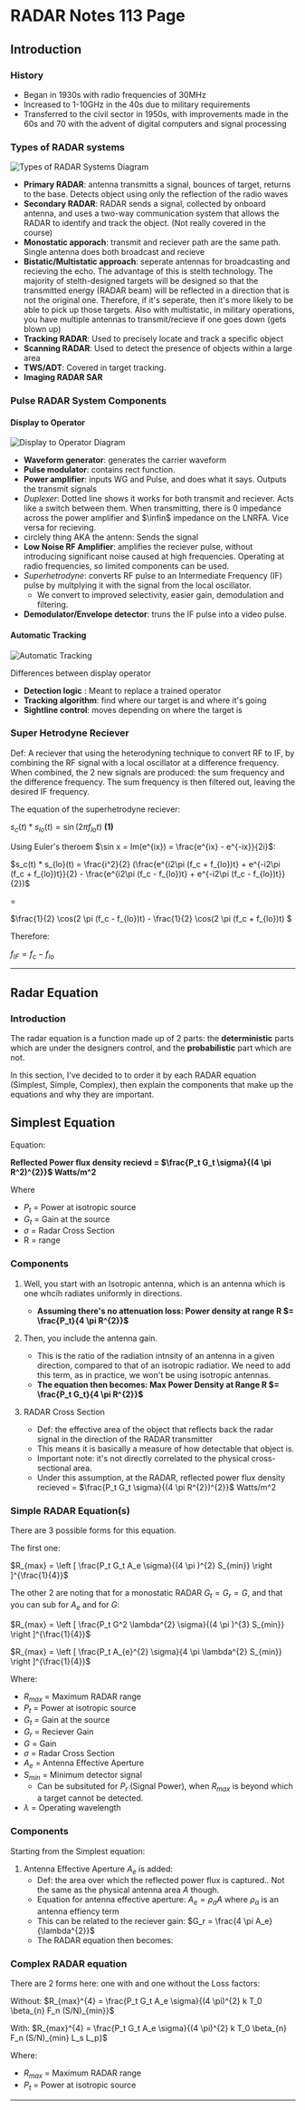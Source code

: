 # RADAR Notes 113 Page
## Introduction

### History
- Began in 1930s with radio frequencies of 30MHz
- Increased to 1-10GHz in the 40s due to military requirements
- Transferred to the civil sector in 1950s, with improvements made in the 60s and 70 with the advent of digital computers and signal processing
### Types of RADAR systems

![Types of RADAR Systems Diagram](images/TypesOfRADAR.png)

- **Primary RADAR**: antenna transmitts a signal, bounces of target, returns to the base. Detects object using only the reflection of the radio waves
- **Secondary RADAR**: RADAR sends a signal, collected by onboard antenna, and uses a two-way communication system that allows the RADAR to identify and track the object. (Not really covered in the course)
- **Monostatic apporach**: transmit and reciever path are the same path. Single antenna does both broadcast and recieve
- **Bistatic/Multistatic approach**: seperate antennas for broadcasting and recieving the echo. The advantage of this is stelth technology. The majority of stelth-designed targets will be designed so that the transmitted energy (RADAR beam) will be reflected in a direction that is not the original one. Therefore, if it's seperate, then it's more likely to be able to pick up those targets. Also with multistatic, in military operations, you have multiple antennas to transmit/recieve if one goes down (gets blown up)
- **Tracking RADAR**: Used to precisely locate and track a specific object
- **Scanning RADAR**: Used to detect the presence of objects within a large area
- **TWS/ADT**: Covered in target tracking.
- **Imaging RADAR SAR**

### Pulse RADAR System Components

#### Display to Operator
![Display to Operator Diagram](images/DisplaytoOperator.png)

- **Waveform generator**: generates the carrier waveform
- **Pulse modulator**: contains rect function.
- **Power amplifier**: inputs WG and Pulse, and does what it says. Outputs the transmit signals
- *Duplexer*: Dotted line shows it works for both transmit and reciever. Acts like a switch between them. When transmitting, there is 0 impedance across the power amplifier and $\infin$ impedance on the LNRFA. Vice versa for recieving.
- circlely thing AKA the antenn: Sends the signal
- **Low Noise RF Amplifier**: amplifies the reciever pulse, without introducing significant noise caused at high frequencies. Operating at radio frequencies, so limited components can be used. 
- *Superhetrodyne*: converts RF pulse to an Intermediate Frequency (IF) pulse by multplying it with the signal from the local oscillator.
    - We convert to improved selectivity, easier gain, demodulation and filtering.
- **Demodulator/Envelope detector**: truns the IF pulse into a video pulse.

#### Automatic Tracking

![Automatic Tracking](images/AutomaticTracking.png)

Differences between display operator
- **Detection logic** : Meant to replace a trained operator
- **Tracking algorithm**: find where our target is and where it's going
- **Sightline control**: moves depending on where the target is

### Super Hetrodyne Reciever
Def: A reciever that using the heterodyning technique to convert RF to IF, by combining the RF signal with a local oscillator at a difference frequency. When combined, the 2 new signals are produced: the sum frequency and the difference frequency. The sum frequency is then filtered out, leaving the desired IF frequency.

The equation of the superhetrodyne reciever:

$s_c(t) * s_{lo}(t) = \sin(2\pi f_{lo}t)$ **(1)**

Using Euler's theroem $\sin x = Im(e^{ix}) = \frac{e^{ix} - e^{-ix}}{2i}$:

$s_c(t) * s_{lo}(t) = \frac{i^2}{2} (\frac{e^{i2\pi (f_c + f_{lo})t} + e^{-i2\pi (f_c + f_{lo})t}}{2} - \frac{e^{i2\pi (f_c - f_{lo})t} + e^{-i2\pi (f_c - f_{lo})t}}{2})$

= 

$\frac{1}{2} \cos(2 \pi (f_c - f_{lo})t) - \frac{1}{2} \cos(2 \pi (f_c + f_{lo})t) $

Therefore:

$f_{IF} = f_c - f_{lo}$
___

## Radar Equation
### Introduction
The radar equation is a function made up of 2 parts: the **deterministic** parts which are under the designers control, and the **probabilistic** part which are not.

In this section, I've decided to to order it by each RADAR equation (Simplest, Simple, Complex), then explain the components that make up the equations and why they are important.

## Simplest Equation

Equation:

**Reflected Power flux density recievd = $\frac{P_t G_t \sigma}{(4 \pi R^2)^{2}}$ Watts/m^2**

Where
- $P_t$ = Power at isotropic source 
- $G_t$ = Gain at the source
- $\sigma$ = Radar Cross Section
- R = range 

### Components
1. Well, you start with an Isotropic antenna, which is an antenna which is one whcih radiates uniformly in directions. 
    - **Assuming there's no attenuation loss: Power density at range R $= \frac{P_t}{4 \pi R^{2}}$**
2. Then, you include the antenna gain. 
    - This is the ratio of the radiation intnsity of an antenna in a given direction, compared to that of an isotropic radiatior. We need to add this term, as in practice, we won't be using isotropic antennas. 
    - **The equation then becomes: Max Power Density at Range R $= \frac{P_t G_t}{4 \pi R^{2}}$**
  
1. RADAR Cross Section 
    - Def: the effective area of the object that reflects back the radar signal in the direction of the RADAR transmitter
    - This means it is basically a measure of how detectable that object is.
    - Important note: it's not directly correlated to the physical cross-sectional area. 
    - Under this assumption, at the RADAR, reflected power flux density recieved = $\frac{P_t G_t \sigma}{(4 \pi R^{2})^{2}}$ Watts/m^2


### Simple RADAR Equation(s)
There are 3 possible forms for this equation. 

The first one:

$R_{max} = \left [ \frac{P_t G_t A_e \sigma}{(4 \pi )^{2} S_{min}} \right ]^{\frac{1}{4}}$

The other 2 are noting that for a monostatic RADAR $G_t = G_r  = G$, and that you can sub for $A_e$ and for $G$:

$R_{max} = \left [ \frac{P_t G^2 \lambda^{2} \sigma}{(4 \pi )^{3} S_{min}} \right ]^{\frac{1}{4}}$

$R_{max} = \left [ \frac{P_t A_{e}^{2} \sigma}{4 \pi \lambda^{2} S_{min}} \right ]^{\frac{1}{4}}$

Where:
- $R_{max}$  = Maximum RADAR range
- $P_t$ = Power at isotropic source 
- $G_t$ = Gain at the source
- $G_r$ = Reciever Gain
- $G$ = Gain
- $\sigma$ = Radar Cross Section
- $A_e$ = Antenna Effective Aperture
- $S_{min}$ = Minimum detector signal 
    - Can be subsituted for $P_r$ (Signal Power), when $R_{max}$ is beyond which a target cannot be detected.
- $\lambda$ = Operating wavelength

### Components
Starting from the Simplest equation:
1. Antenna Effective Aperture $A_e$ is added:
    - Def: the area over which the reflected power flux is captured.. Not the same as the physical antenna area $A$ though.
    - Equation for antenna effective aperture: $A_e = \rho_{a} A$
    where $\rho_{a}$ is an antenna effiency term
    - This can be related to the reciever gain: $G_r = \frac{4 \pi A_e}{\lambda^{2}}$
    - The RADAR equation then becomes: 

### Complex RADAR equation

There are 2 forms here: one with and one without the Loss factors:

Without:
$R_{max}^{4} = \frac{P_t G_t A_e \sigma}{(4 \pi)^{2} k T_0 \beta_{n} F_n (S/N)_{min}}$

With: 
$R_{max}^{4} = \frac{P_t G_t A_e \sigma}{(4 \pi)^{2} k T_0 \beta_{n} F_n (S/N)_{min} L_s L_p}$

Where:

 - $R_{max}$  = Maximum RADAR range
- $P_t$ = Power at isotropic source 



___
##